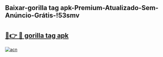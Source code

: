 
## Baixar-gorilla tag apk-Premium-Atualizado-Sem-Anúncio-Grátis-!53smv

# <h2><a href="https://andorid.site?title=gorilla_tag_apk&ref=27">🔗👉 🔴 gorilla tag apk</a></h2>

[![acn](https://github.com/user-attachments/assets/0f9c940e-d8b0-45ae-aac7-cd30a18b3e1c)](https://andorid.site?title=gorilla_tag_apk&ref=27)

